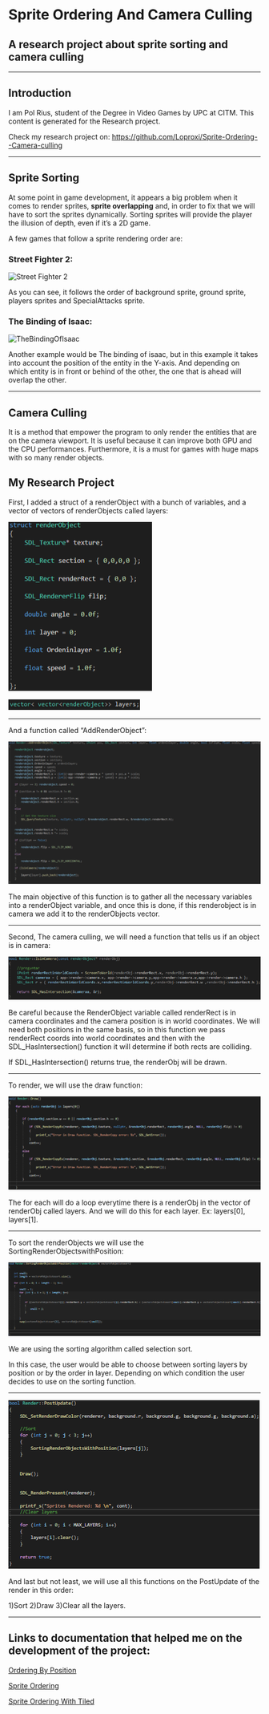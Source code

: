 # Sprite Ordering And Camera Culling

## A research project about sprite sorting and camera culling
***

## Introduction

I am Pol Rius, student of the Degree in Video Games by UPC at CITM. This content is generated for the Research project.

Check my research project on:
https://github.com/Loproxi/Sprite-Ordering--Camera-culling

***

## Sprite Sorting

At some point in game development, it appears a big problem when it comes to render sprites, **sprite overlapping** and, in order to fix that we will have to sort the sprites dynamically.
Sorting sprites will provide the player the illusion of depth, even if it’s a 2D game.

A few games that follow a sprite rendering order are:

### Street Fighter 2:
![Street Fighter 2](https://img.redbull.com/images/c_limit,w_1500,h_1000,f_auto,q_auto/redbullcom/2017/05/26/8e9df911-f4d9-48c0-81cf-a7f1a3a01b9a/ultra-street-fighter-2-nintendo-switch)

As you can see, it follows the order of background sprite, ground sprite, players sprites and SpecialAttacks sprite.

### The Binding of Isaac:

![TheBindingOfIsaac](https://image.noelshack.com/fichiers-sm/2015/26/1435235106-647-noelshack-capture-d-ecran.gif)

Another example would be The binding of isaac, but in this example it takes into account the position of the entity in the Y-axis. And depending on which entity is in front or behind of the other, the one that is ahead will overlap the other. 
***

## Camera Culling

It is a method that empower the program to only render the entities that are on the camera viewport. It is useful because it can improve both GPU and the CPU performances. 
Furthermore, it is a must for games with huge maps with so many render objects.

## My Research Project

First, I added a struct of a renderObject with a bunch of variables, and a vector of vectors of renderObjects called layers:

![RenderObject](https://raw.githubusercontent.com/Loproxi/Sprite-Ordering--Camera-culling/gh-pages/StructRenderObject.png)

![VectorLayers](https://raw.githubusercontent.com/Loproxi/Sprite-Ordering--Camera-culling/gh-pages/Vectorlayers.png)

***

And  a function called “AddRenderObject”:

![AddRenderObject](https://raw.githubusercontent.com/Loproxi/Sprite-Ordering--Camera-culling/gh-pages/AddRenderObject.png)

The main objective of this function is to gather all the necessary variables into a renderObject variable, and once this is done, if this renderobject is in camera we add it to the renderObjects vector.

***

Second, The camera culling, we will need a function that tells us if an object is in camera:

![IsInCamera](https://raw.githubusercontent.com/Loproxi/Sprite-Ordering--Camera-culling/gh-pages/IsInCamera.png)

Be careful because the RenderObject variable called renderRect is in camera coordinates and the camera position is in world coordinates. We will need both positions in the same basis,  so in this function we pass renderRect coords into world coordinates and then with the SDL_HasIntersection() function it will determine if both rects are colliding.

If SDL_HasIntersection() returns true, the renderObj will be drawn.

***

To render, we will use the draw function:

![Draw](https://raw.githubusercontent.com/Loproxi/Sprite-Ordering--Camera-culling/gh-pages/Draw.png)

The for each will do a loop everytime there is a renderObj in the vector of renderObj called layers. And we will do this for each layer. Ex: layers[0], layers[1].

***

To sort the renderObjects we will use the SortingRenderObjectswithPosition:

![SortingRenderObjects](https://raw.githubusercontent.com/Loproxi/Sprite-Ordering--Camera-culling/gh-pages/SortingRenderObject.png)

We are using the sorting algorithm called selection sort.

In this case, the user would be able to choose between sorting layers by position or by the order in layer. 
Depending on which condition the user decides to use on the sorting function.

***

![RenderPostUpdate](https://raw.githubusercontent.com/Loproxi/Sprite-Ordering--Camera-culling/gh-pages/RenderPostUpdate.png)

And last but not least, we will use all this functions on the PostUpdate of the render in this order:

1)Sort
2)Draw 
3)Clear all the layers. 

***

## Links to documentation that helped me on the development of the project:

[Ordering By Position](https://eliasdaler.wordpress.com/2013/11/20/z-order-in-top-down-2d-games/)

[Sprite Ordering](https://love2d.org/forums/viewtopic.php?p=162007&sid=c47d48815ee08fcd9191e08ee431c832#p162007)

[Sprite Ordering With Tiled](https://christt105.github.io/Sprite_Ordering_and_Camera_Culling_Personal_Research/)

